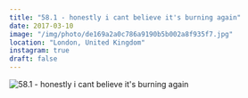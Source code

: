 ```yaml
---
title: "58.1 - honestly i cant believe it's burning again"
date: 2017-03-10
image: "/img/photo/de169a2a0c786a9190b5b002a8f935f7.jpg"
location: "London, United Kingdom"
instagram: true
draft: false
---
```


![58.1 - honestly i cant believe it's burning again](/img/photo/de169a2a0c786a9190b5b002a8f935f7.jpg)
